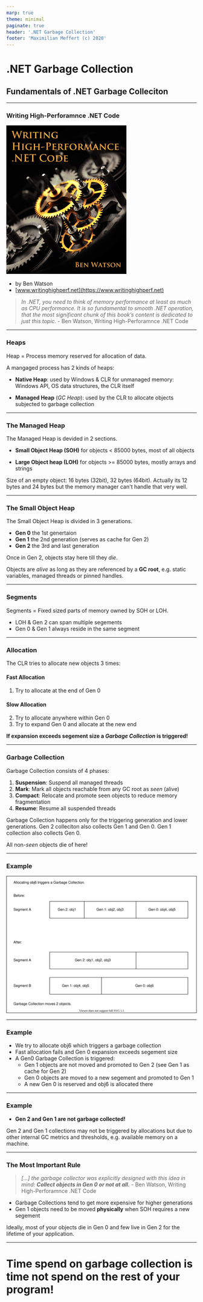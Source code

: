 ```yaml
---
marp: true
theme: minimal
paginate: true
header: '.NET Garbage Collection'
footer: 'Maximilian Meffert (c) 2020'
---
```


# .NET Garbage Collection
## Fundamentals of .NET Garbage Colleciton

---

### Writing High-Perforamnce .NET Code

![bg right 80%](./images/WHPNC-Cover.jpg)
* by Ben Watson 
* [www.writinghighperf.net](https://www.writinghighperf.net)

> _In .NET, you need to think of memory performance at least as much as CPU performance. It is so fundamental to smooth .NET operation, that the most significant chunk of this book’s content is dedicated to just this topic._ - Ben Watson, Writing High-Perforamnce .NET Code

---

### Heaps

Heap = Process memory reserved for allocation of data.

A mangaged process has 2 kinds of heaps:

* __Native Heap__: 
used by Windows & CLR for unmanaged memory: Windows API, OS data structures, the CLR itself

* __Managed Heap__  (_GC Heap_): 
used by the CLR to allocate objects subjected to garbage collection

---

### The Managed Heap

The Managed Heap is devided in 2 sections.

* __Small Object Heap (SOH)__
for objects < 85000 bytes, most of all objects

* __Large Object heap (LOH)__
for objects >= 85000 bytes, mostly arrays and strings

Size of an empty object: 16 bytes (32bit), 32 bytes (64bit).
Actually its 12 bytes and 24 bytes but the memory manager can't handle that very well.

---

### The Small Object Heap

The Small Object Heap is divided in 3 generations.

* __Gen 0__ the 1st genertaion
* __Gen 1__ the 2nd generation (serves as cache for Gen 2)
* __Gen 2__ the 3rd and last generation

Once in Gen 2, objects stay here till they _die_.

Objects are _alive_ as long as they are referenced by a __GC root__, e.g. static variables, managed threads or pinned handles.

---

### Segments

Segments = Fixed sized parts of memory owned by SOH or LOH.

* LOH & Gen 2 can span multiple segements
* Gen 0 & Gen 1 always reside in the same segment

---

### Allocation

The CLR tries to allocate new objects 3 times:

#### Fast Allocation
1. Try to allocate at the end of Gen 0

#### Slow Allocation
2. Try to allocate anywhere within Gen 0
3. Try to expand Gen 0 and allocate at the new end

__If expansion exceeds segement size a *Garbage Collection* is triggered!__

---

### Garbage Collection

Garbage Collection consists of 4 phases:

1. __Suspension__: Suspend all managed threads
2. __Mark__: Mark all objects reachable from any GC root as _seen_ (alive)
3. __Compact__: Relocate and promote seen objects to reduce memory fragmentation
4. __Resume__: Resume all suspended threads

Garbage Collection happens only for the triggering generation and lower generations.
Gen 2 colleciton also collects Gen 1 and Gen 0. Gen 1 collection also collects Gen 0.

All non-_seen_ objects die of here!

---

### Example

![w:650px](./images/Example.svg)

---

### Example

* We try to allocate obj6 which triggers a garbage collection
* Fast allocation fails and Gen 0 expansion exceeds segement size
* A Gen0 Garbage Collection is triggered:
  * Gen 1 objects are not moved and promoted to Gen 2 (see Gen 1 as cache for Gen 2)
  * Gen 0 objects are moved to a new segement and promoted to Gen 1
  * A new Gen 0 is reserved and obj6 is allocated there

---

### Example

* __Gen 2 and Gen 1 are not garbage collected!__

Gen 2 and Gen 1 collections may not be triggered by allocations but due to other internal GC metrics and thresholds, e.g. available memory on a machine.

---

### The Most Important Rule

> _[...] the garbage collector was explicitly designed with this idea in mind: **Collect objects in Gen 0 or not at all.**_  - Ben Watson, Writing High-Perforamnce .NET Code

* Garbage Collections tend to get more expensive for higher generations
* Gen 1 objects need to be moved __physically__ when SOH requires a new segement

Ideally, most of your objects die in Gen 0 and few live in Gen 2 for the lifetime of your application.

---

# Time spend on garbage collection is time not spend on the rest of your program!